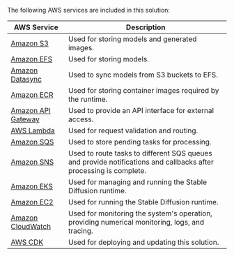 The following AWS services are included in this solution:

| AWS Service | Description |
| ---- | ----|
| [Amazon S3](http://aws.amazon.com/s3/)         | Used for storing models and generated images.|
| [Amazon EFS](http://aws.amazon.com/efs/)         | Used for storing models.|
| [Amazon Datasync](http://aws.amazon.com/datasync/)         | Used to sync models from S3 buckets to EFS.|
| [Amazon ECR](http://aws.amazon.com/ecr/)         | Used for storing container images required by the runtime.|
| [Amazon API Gateway](http://aws.amazon.com/api-gateway/)         | Used to provide an API interface for external access.|
| [AWS Lambda](https://aws.amazon.com/lambda)    | Used for request validation and routing.|
| [Amazon SQS](https://aws.amazon.com/sqs)       | Used to store pending tasks for processing.|
| [Amazon SNS](https://aws.amazon.com/sns)       | Used to route tasks to different SQS queues and provide notifications and callbacks after processing is complete.|
| [Amazon EKS](https://aws.amazon.com/eks)       | Used for managing and running the Stable Diffusion runtime.|
| [Amazon EC2](https://aws.amazon.com/ec2)       | Used for running the Stable Diffusion runtime.|
| [Amazon CloudWatch](https://aws.amazon.com/cloudwatch)       | Used for monitoring the system's operation, providing numerical monitoring, logs, and tracing.|
| [AWS CDK](https://aws.amazon.com/cdk)       | Used for deploying and updating this solution.|